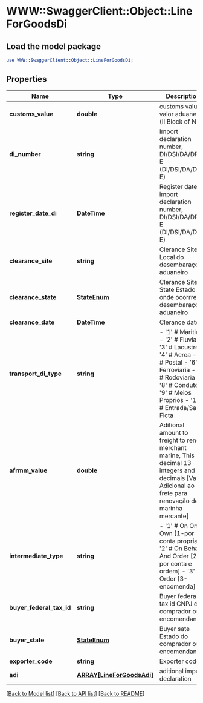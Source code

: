 # WWW::SwaggerClient::Object::LineForGoodsDi

## Load the model package
```perl
use WWW::SwaggerClient::Object::LineForGoodsDi;
```

## Properties
Name | Type | Description | Notes
------------ | ------------- | ------------- | -------------
**customs_value** | **double** | customs value, valor aduaneiro (II Block of NFe) | [optional] 
**di_number** | **string** | Import declaration number, DI/DSI/DA/DRI-E (DI/DSI/DA/DRI-E) | 
**register_date_di** | **DateTime** | Register date of import declaration number, DI/DSI/DA/DRI-E (DI/DSI/DA/DRI-E) | 
**clearance_site** | **string** | Clerance Site Local do desembaraço aduaneiro  | 
**clearance_state** | [**StateEnum**](StateEnum.md) | Clerance Site State Estado onde ocorrreu o desembaraço aduaneiro  | 
**clearance_date** | **DateTime** | Clerance date | [optional] 
**transport_di_type** | **string** | - &#39;1&#39; # Maritima - &#39;2&#39; # Fluvial - &#39;3&#39; # Lacustre - &#39;4&#39; # Aerea - &#39;5&#39; # Postal - &#39;6&#39; # Ferroviaria - &#39;7&#39; # Rodoviaria - &#39;8&#39; # Conduto - &#39;9&#39; # Meios Proprios - &#39;10&#39; # Entrada/Saida Ficta  | 
**afrmm_value** | **double** | Aditional amount to freight to renew merchant marine, This decimal 13 integers and 2 decimals [Valor Adicional ao frete para renovação de marinha mercante]  | [optional] 
**intermediate_type** | **string** | - &#39;1&#39; # On One&#39;s Own [1-por conta propria] - &#39;2&#39; # On Behalf And Order [2-por conta e ordem] - &#39;3&#39; # Order [3-encomenda]  | 
**buyer_federal_tax_id** | **string** | Buyer federal tax id CNPJ do comprador ou encomendante  | [optional] 
**buyer_state** | [**StateEnum**](StateEnum.md) | Buyer sate Estado do comprador ou encomendante  | [optional] 
**exporter_code** | **string** | Exporter code | [optional] 
**adi** | [**ARRAY[LineForGoodsAdi]**](LineForGoodsAdi.md) | aditional import declaration | 

[[Back to Model list]](../README.md#documentation-for-models) [[Back to API list]](../README.md#documentation-for-api-endpoints) [[Back to README]](../README.md)


